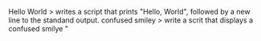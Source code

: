 Hello World > writes a script that prints "Hello, World", followed by a new line to the standand output. 
confused smiley > write a scrit that displays a confused smilye "
